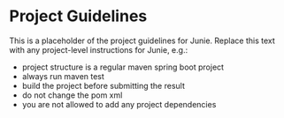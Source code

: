# Project Guidelines
    
This is a placeholder of the project guidelines for Junie.
Replace this text with any project-level instructions for Junie, e.g.:

* project structure is a regular maven spring boot project
* always run maven test
* build the project before submitting the result
* do not change the pom xml
* you are not allowed to add any project dependencies
